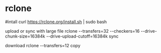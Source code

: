 # rclone
#intall
curl https://rclone.org/install.sh | sudo bash

upload or sync with large file
 rclone --transfers=32 --checkers=16 --drive-chunk-size=16384k --drive-upload-cutoff=16384k sync
 
 download
 rclone --transfers=12  copy
